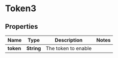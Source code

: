 
# Token3

## Properties
Name | Type | Description | Notes
------------ | ------------- | ------------- | -------------
**token** | **String** | The token to enable | 



